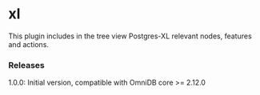 # xl

This plugin includes in the tree view Postgres-XL relevant nodes, features and
actions.


### Releases

1.0.0: Initial version, compatible with OmniDB core >= 2.12.0
